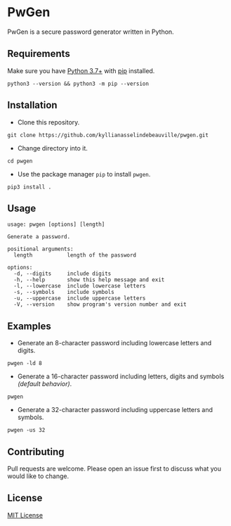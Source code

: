 # PwGen

PwGen is a secure password generator written in Python.

## Requirements

Make sure you have [Python 3.7+](https://www.python.org/downloads/) with [pip](https://pip.pypa.io/en/stable/installation/) installed.

```shell
python3 --version && python3 -m pip --version
```

## Installation

- Clone this repository.

```shell
git clone https://github.com/kyllianasselindebeauville/pwgen.git
```

- Change directory into it.

```shell
cd pwgen
```

- Use the package manager `pip` to install `pwgen`.

```shell
pip3 install .
```

## Usage

```
usage: pwgen [options] [length]

Generate a password.

positional arguments:
  length           length of the password

options:
  -d, --digits     include digits
  -h, --help       show this help message and exit
  -l, --lowercase  include lowercase letters
  -s, --symbols    include symbols
  -u, --uppercase  include uppercase letters
  -V, --version    show program's version number and exit
```

## Examples

- Generate an 8-character password including lowercase letters and digits.

```shell
pwgen -ld 8
```

- Generate a 16-character password including letters, digits and symbols *(default behavior)*.

```shell
pwgen
```

- Generate a 32-character password including uppercase letters and symbols.

```shell
pwgen -us 32
```

## Contributing

Pull requests are welcome. Please open an issue first to discuss what you would like to change.

## License

[MIT License](LICENSE)
